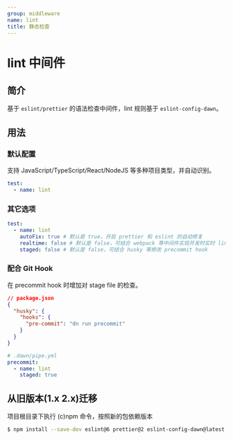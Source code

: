 ```yaml
---
group: middleware
name: lint
title: 静态检查
---
```


# lint 中间件

## 简介

基于 `eslint/prettier` 的语法检查中间件，lint 规则基于 `eslint-config-dawn`。

## 用法

### 默认配置

支持 JavaScript/TypeScript/React/NodeJS 等多种项目类型，并自动识别。

```yml
test:
  - name: lint
```

### 其它选项

```yml
test:
  - name: lint
    autoFix: true # 默认是 true，开启 prettier 和 eslint 的自动修复
    realtime: false # 默认是 false，可结合 webpack 等中间件实现开发时实时 lint
    staged: false # 默认是 false，可结合 husky 等修改 precommit hook
```

### 配合 Git Hook

在 precommit hook 时增加对 stage file 的检查。

```json
// package.json
{
  "husky": {
    "hooks": {
      "pre-commit": "dn run precommit"
    }
  }
}
```

```yaml
# .dawn/pipe.yml
precommit:
  - name: lint
    staged: true
```

## 从旧版本(1.x 2.x)迁移

项目根目录下执行 (c)npm 命令，按照新的包依赖版本

```bash
$ npm install --save-dev eslint@6 prettier@2 eslint-config-dawn@latest dn-middleware-lint@latest
```
